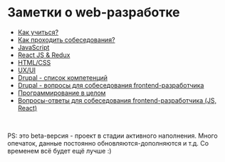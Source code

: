 # Заметки о web-разработке #

- [Как учиться?](/Learning.md)
- [Как проходить собеседования?](/Interview%20-%20notes.md)
- [JavaScript](/Interview%20questions%20-%20JS.md)
- [React JS & Redux](/Interview%20questions%20-%20React%20JS.md)
- [HTML/CSS](/Interview%20%20questions%20-%20HTML-CSS.md)
- [UX/UI](/Interview%20questions%20-%20UX-UI.md)
- [Drupal - список компетенций](/List%20of%20competencies%20-%20Drupal.md)
- [Drupal - вопросы для собеседования frontend-разработчика](/Interview%20questions%20-%20Drupal%207-8.md)
- [Программирование в целом](/Interview%20questions%20-%20Programming.md)
- [Вопросы-ответы для собеседования frontend-разработчика (JS, React)](/Interview%20questions%20-%20Questions.md)

<br>

PS: это beta-версия - проект в стадии активного наполнения. Много опечаток, данные постоянно обновляются-дополняются и т.д. Со временем всё будет ещё лучше :) 

